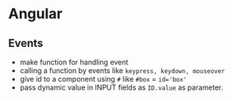 # Angular

## Events

- make function for handling event
- calling a function by events like `keypress, keydown, mouseover`
- give id to a component using `#` like `#box` = `id='box'`
- pass dynamic value in INPUT fields as `ID.value` as parameter.